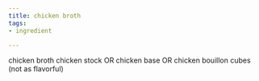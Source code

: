 ```yaml
---
title: chicken broth
tags:
- ingredient

---
```

chicken broth chicken stock OR chicken base OR chicken bouillon cubes (not as flavorful)
